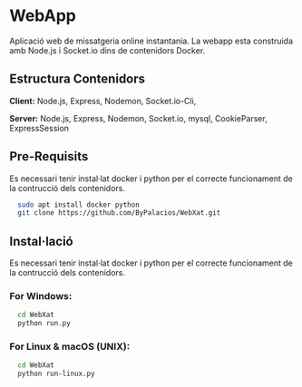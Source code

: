 # WebApp

Aplicació web de missatgeria online instantania.
La webapp esta construida amb Node.js i Socket.io dins de contenidors Docker.

## Estructura Contenidors

**Client:** Node.js, Express, Nodemon, Socket.io-Cli,

**Server:** Node.js, Express, Nodemon, Socket.io, mysql, CookieParser, ExpressSession

## Pre-Requisits

Es necessari tenir instal·lat docker i python per el correcte funcionament de la contrucció dels contenidors.

```bash
  sudo apt install docker python
  git clone https://github.com/ByPalacios/WebXat.git
```

## Instal·lació

Es necessari tenir instal·lat docker i python per el correcte funcionament de la contrucció dels contenidors.

### For Windows:

```bash
  cd WebXat
  python run.py
```

### For Linux & macOS (UNIX):

```bash
  cd WebXat
  python run-linux.py
```

